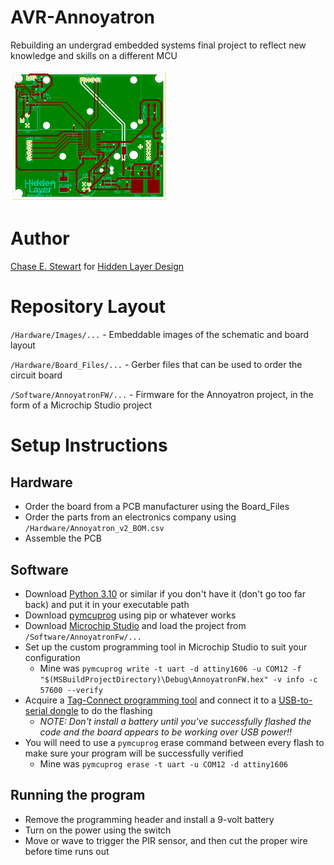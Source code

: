 # AVR-Annoyatron
Rebuilding an undergrad embedded systems final project to reflect new knowledge and skills on a different MCU

<img src="https://raw.githubusercontent.com/ChaseStewart/AVR-Annoyatron/main/Hardware/Images/Annoyatron_v2_board.png" width="50%" height="50%">

# Author
[Chase E. Stewart](https://chasestewart.co) for [Hidden Layer Design](https://hiddenlayerdesign.com)

# Repository Layout
`/Hardware/Images/...` - Embeddable images of the schematic and board layout

`/Hardware/Board_Files/...` - Gerber files that can be used to order the circuit board

`/Software/AnnoyatronFW/...` - Firmware for the Annoyatron project, in the form of a Microchip Studio project

# Setup Instructions

## Hardware
* Order the board from a PCB manufacturer using the Board_Files
* Order the parts from an electronics company using `/Hardware/Annoyatron_v2_BOM.csv`
* Assemble the PCB

## Software
* Download [Python 3.10](https://www.python.org/) or similar if you don't have it (don't go too far back) and put it in your executable path
* Download [pymcuprog](https://pypi.org/project/pymcuprog/) using pip or whatever works
* Download [Microchip Studio](https://www.microchip.com/en-us/tools-resources/develop/microchip-studio) and load the project from `/Software/AnnoyatronFw/...`
* Set up the custom programming tool in Microchip Studio to suit your configuration 
  - Mine was `pymcuprog write -t uart -d attiny1606 -u COM12 -f "$(MSBuildProjectDirectory)\Debug\AnnoyatronFW.hex" -v info -c 57600 --verify`
* Acquire a [Tag-Connect programming tool](https://www.tag-connect.com/product/tc2030-pkt-icespi-nl) and connect it to a [USB-to-serial dongle](https://www.sparkfun.com/products/12731) to do the flashing 
  - *NOTE: Don't install a battery until you've successfully flashed the code and the board appears to be working over USB power!!*
* You will need to use a `pymcuprog` erase command between every flash to make sure your program will be successfully verified
  - Mine was `pymcuprog erase -t uart -u COM12 -d attiny1606`

## Running the program
* Remove the programming header and install a 9-volt battery
* Turn on the power using the switch
* Move or wave to trigger the PIR sensor, and then cut the proper wire before time runs out
